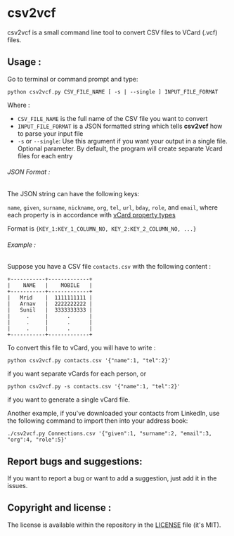 # csv2vcf

csv2vcf is a small command line tool to convert CSV files to VCard
(.vcf) files.

## Usage :

Go to terminal or command prompt and type:

```
python csv2vcf.py CSV_FILE_NAME [ -s | --single ] INPUT_FILE_FORMAT
```

Where :

- `CSV_FILE_NAME` is the full name of the CSV file you want to convert
- `INPUT_FILE_FORMAT` is a JSON formatted string which tells **csv2vcf** how to parse your input file
- `-s` or `--single`: Use this argument if you want your output in a
  single file. Optional parameter. By default, the program will create
  separate Vcard files for each entry

###### JSON Format :

The JSON string can have the following keys:

`name`, `given`, `surname`, `nickname`, `org`, `tel`, `url`, `bday`,
`role`, and `email`, where each property is in accordance with [vCard
property types](https://en.wikipedia.org/wiki/VCard)

Format is `{KEY_1:KEY_1_COLUMN_NO, KEY_2:KEY_2_COLUMN_NO, ...}`

###### Example :

Suppose you have a CSV file `contacts.csv` with the following content :

```
+-----------+-------------+
|    NAME   |    MOBILE   |
+-----------+-------------+
|   Mrid    |  1111111111 |
|   Arnav   |  2222222222 |
|   Sunil   |  3333333333 |
|     .     |      .      |
|     .     |      .      |
|     .     |      .      |
+-----------+-------------+
```

To convert this file to vCard, you will have to write :

`python csv2vcf.py contacts.csv '{"name":1, "tel":2}'`

if you want separate vCards for each person, or

`python csv2vcf.py -s contacts.csv '{"name":1, "tel":2}'`

if you want to generate a single vCard file.

Another example, if you've downloaded your contacts from LinkedIn, use
the following command to import then into your address book:

`./csv2vcf.py Connections.csv '{"given":1, "surname":2, "email":3, "org":4, "role":5}'`


## Report bugs and suggestions:

If you want to report a bug or want to add a suggestion, just add it
in the issues.


## Copyright and license :

The license is available within the repository in the
[LICENSE](https://github.com/AlexanderWillner/csv2vcf/blob/master/LICENSE.md)
file (it's MIT).
